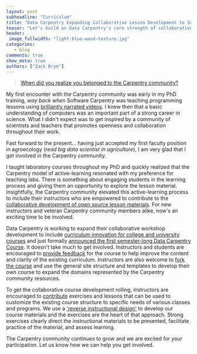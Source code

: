```yaml
---
layout: post
subheadline: "Curriculum"
title: "Data Carpentry Expanding Collaborative Lesson Development to Semester-long Courses"
teaser: "Let's build on Data Carpentry's core strength of collaborative lesson development."
header:
 image_fullwidth: "light-blue-wood-texture.jpg"
categories:
   - blog
comments: true
show_meta: true
authors: ["Zack Brym"]
---
```


> [When did you realize you belonged to the Carpentry community?][belonging]

My first encounter with the Carpentry community was early in my PhD training,
*way back when* Software Carpentry was teaching programming lessons using
[brilliantly narrated videos][swc-shell-video]. I knew then that a basic
understanding of computers was an important part of a strong career in science.
What I didn't expect was to get inspired by a community of scientists and
teachers that promotes openness and collaboration throughout their work. 

Fast forward to the present... having just accepted my first faculty position
in agroecology (*read big data scientist in agriculture*), I am very glad that I
got involved in the Carpentry community.

I taught laboratory courses throughout my PhD and quickly realized that the
Carpentry model of active-learning resonated with my preference for teaching
labs. There is something about engaging students in the learning process and
giving them an opportunity to explore the lesson material. Insightfully, the
Carpentry community elevated this active-learning process to include their
instructors who are empowered to contribute to the [collaborative development of
open source lesson materials][collaborative-dev]. For new instructors and 
veteran Carpentry community members alike, now's an exciting time to be
involved.

Data Carpentry is working to expand their collaborative workshop development to
include [curriculum innovation for college and university courses][curriculum-innovation]
and just formally [announced the first semester-long Data Carpentry Course][fork-our-course].
It doesn't take much to get involved. Instructors and students are encouraged to
[provide feedback][feedback-contribute] for the course to help improve the content and clarity of the existing curriculum. Instructors are also welcome to
[fork the course][fork-our-course] and use the general site structure and
templates to develop their own course to expand the domains represented by the
Carpentry community resources. 

To get the collaborative course development rolling, instructors are encouraged
to [contribute][feedback-contribute] exercises and lessons that can be used to
customize the existing course structure to specific needs of various classes and
programs. We use a ['reverse instructional design'][lesson-training] to develop
our course materials and the exercises are the heart of that approach. Strong
exercises clearly direct the instructional materials to be presented, facilitate 
practice of the material, and assess learning.

The Carpentry community continues to grow and we are excited for your
participation. Let us know how we can help you get involved.

[belonging]: http://www.datacarpentry.org/blog/belonging/
[swc-shell-video]: https://www.youtube.com/watch?v=U3iNcBtycaQ&list=PLUQy4zfrctjH-FsjpIZDZ0NBznvF4FdNP
[collaborative-dev]: https://jabberwocky.weecology.org
[curriculum-innovation]: https://docs.google.com/document/d/1Xf6k3KOj9Joyubum_p465YH198JPGlG09F9_r00Mmcw/edit
[fork-our-course]: https://jabberwocky.weecology.org/2016/11/14/fork-our-course-a-semester-long-data-carpentry-course-for-biologists/
[feedback-contribute]: http://www.datacarpentry.org/semester-biology/docs/course/contributing/
[lesson-training]: https://swcarpentry.github.io/instructor-training/19-lessons/
